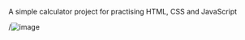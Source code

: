 A simple calculator project for practising HTML, CSS and JavaScript

/![image](https://github.com/4rn4u/simpleCalc/assets/99688856/ba4cde21-c9e8-4c1e-89a7-8452a2b6fc4a)
